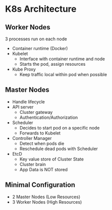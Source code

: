 # K8s Architecture


## Worker Nodes
3 processes run on each node
- Container runtime (Docker)
- Kubelet
    - Interface with container runtime and node
    - Starts the pod, assign resources
- Kube Proxy
    - Keep traffic local within pod when possible

## Master Nodes
- Handle lifecycle
- API server
    - Cluster gateway
    - Authentication/Authorization
- Scheduler
    - Decides to start pod on a specific node
    - Forwards to Kubelet
- Controller Manager
    - Detect when pods die
    - Reschedule dead pods with Scheduler
- EtcD
    - Key value store of Cluster State
    - Cluster brain
    - App Data is NOT stored




## Minimal Configuration
- 2 Master Nodes (Low Resources)
- 3 Worker Nodes (High Resources)